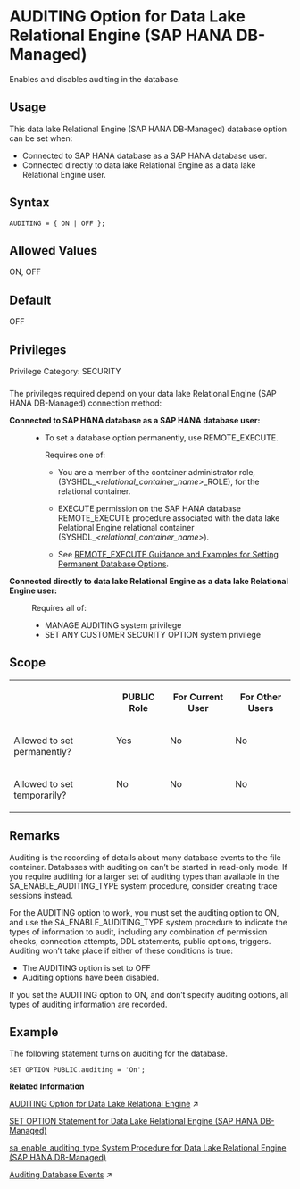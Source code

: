 <!-- loio05093562ca224fc2a9bbd3d9d587362c -->

# AUDITING Option for Data Lake Relational Engine \(SAP HANA DB-Managed\)

Enables and disables auditing in the database.



<a name="loio05093562ca224fc2a9bbd3d9d587362c__section_dzz_4jj_kyb"/>

## Usage

This data lake Relational Engine \(SAP HANA DB-Managed\) database option can be set when:

-   Connected to SAP HANA database as a SAP HANA database user.
-   Connected directly to data lake Relational Engine as a data lake Relational Engine user.



<a name="loio05093562ca224fc2a9bbd3d9d587362c__section_h5n_ppy_brb"/>

## Syntax

```
AUDITING = { ON | OFF };
```



<a name="loio05093562ca224fc2a9bbd3d9d587362c__section_op2_23y_brb"/>

## Allowed Values

ON, OFF



<a name="loio05093562ca224fc2a9bbd3d9d587362c__section_l5r_23y_brb"/>

## Default

OFF



<a name="loio05093562ca224fc2a9bbd3d9d587362c__section_f2n_1xv_cxb"/>

## Privileges

Privilege Category: SECURITY



### 

The privileges required depend on your data lake Relational Engine \(SAP HANA DB-Managed\) connection method:


<dl>
<dt><b>

Connected to SAP HANA database as a SAP HANA database user:

</b></dt>
<dd>

-   To set a database option permanently, use REMOTE\_EXECUTE.

    Requires one of:

    -   You are a member of the container administrator role, \(SYSHDL\_*<relational\_container\_name\>*\_ROLE\), for the relational container.
    -   EXECUTE permission on the SAP HANA database REMOTE\_EXECUTE procedure associated with the data lake Relational Engine relational container \(SYSHDL\_*<relational\_container\_name\>*\).

    -   See [REMOTE\_EXECUTE Guidance and Examples for Setting Permanent Database Options](remote-execute-guidance-and-examples-for-setting-permanent-database-options-0023bea.md).





</dd><dt><b>

Connected directly to data lake Relational Engine as a data lake Relational Engine user:

</b></dt>
<dd>

Requires all of:

-   MANAGE AUDITING system privilege
-   SET ANY CUSTOMER SECURITY OPTION system privilege



</dd>
</dl>



<a name="loio05093562ca224fc2a9bbd3d9d587362c__section_u15_zmb_dxb"/>

## Scope


<table>
<tr>
<th valign="top">

 

</th>
<th valign="top">

PUBLIC Role

</th>
<th valign="top">

For Current User

</th>
<th valign="top">

For Other Users

</th>
</tr>
<tr>
<td valign="top">

Allowed to set permanently?

</td>
<td valign="top">

Yes

</td>
<td valign="top">

No

</td>
<td valign="top">

No

</td>
</tr>
<tr>
<td valign="top">

Allowed to set temporarily?

</td>
<td valign="top">

No

</td>
<td valign="top">

No

</td>
<td valign="top">

No

</td>
</tr>
</table>



<a name="loio05093562ca224fc2a9bbd3d9d587362c__section_a2b_33y_brb"/>

## Remarks

Auditing is the recording of details about many database events to the file container. Databases with auditing on can’t be started in read-only mode. If you require auditing for a larger set of auditing types than available in the SA\_ENABLE\_AUDITING\_TYPE system procedure, consider creating trace sessions instead.

For the AUDITING option to work, you must set the auditing option to ON, and use the SA\_ENABLE\_AUDITING\_TYPE system procedure to indicate the types of information to audit, including any combination of permission checks, connection attempts, DDL statements, public options, triggers. Auditing won’t take place if either of these conditions is true:

-   The AUDITING option is set to OFF
-   Auditing options have been disabled.

If you set the AUDITING option to ON, and don’t specify auditing options, all types of auditing information are recorded.



## Example

The following statement turns on auditing for the database.

```
SET OPTION PUBLIC.auditing = 'On';
```

**Related Information**  


[AUDITING Option for Data Lake Relational Engine](https://help.sap.com/viewer/19b3964099384f178ad08f2d348232a9/2024_3_QRC/en-US/812cc49c6ce21014a5f195897313e166.html "Enables and disables auditing in the database.") :arrow_upper_right:

[SET OPTION Statement for Data Lake Relational Engine \(SAP HANA DB-Managed\)](../030-sql-statements/set-option-statement-for-data-lake-relational-engine-sap-hana-db-managed-84a37a4.md "Changes options that affect the behavior of the database and its compatibility with Transact-SQL. Setting the value of an option can change the behavior for all users or an individual user, in either a temporary or permanent scope.")

[sa\_enable\_auditing\_type System Procedure for Data Lake Relational Engine \(SAP HANA DB-Managed\)](../060-system-procedures/sa-enable-auditing-type-system-procedure-for-data-lake-relational-engine-sap-hana-db-mana-7bde72c.md "Specifies which events to include in auditing.")

[Auditing Database Events](https://help.sap.com/viewer/a89a0a8384f21015b1e7adbeca456f73/2024_3_QRC/en-US/4c20fb59d0e848e09ffb191c9d2c0b16.html "Auditing tracks all of the activity performed on a data lake Relational Engine database.") :arrow_upper_right:

